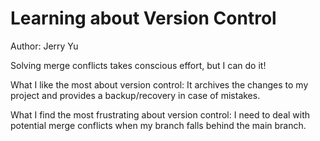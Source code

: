 # Learning about Version Control

Author: Jerry Yu

Solving merge conflicts takes conscious effort, but I can do it!

What I like the most about version control: It archives the changes to my project and provides a backup/recovery in case of mistakes.

What I find the most frustrating about version control: I need to deal with potential merge conflicts when my branch falls behind the main branch.
